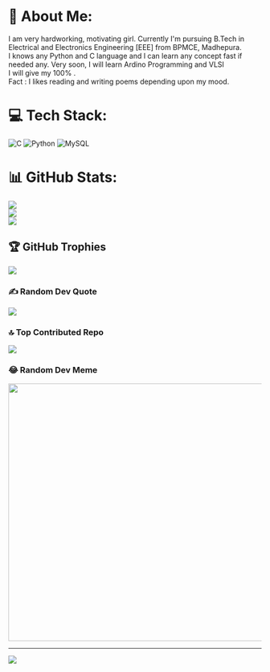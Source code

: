 # 💫 About Me:
I am very hardworking, motivating girl. Currently I'm pursuing B.Tech in Electrical and Electronics Engineering [EEE] from BPMCE, Madhepura.<br>I knows any Python and C language and I can learn any concept fast if needed any. Very soon, I will learn Ardino Programming and VLSI<br>I will give my 100% .<br>Fact : I likes reading and writing poems depending upon my mood.


# 💻 Tech Stack:
![C](https://img.shields.io/badge/c-%2300599C.svg?style=for-the-badge&logo=c&logoColor=white) ![Python](https://img.shields.io/badge/python-3670A0?style=for-the-badge&logo=python&logoColor=ffdd54) ![MySQL](https://img.shields.io/badge/mysql-%2300f.svg?style=for-the-badge&logo=mysql&logoColor=white)
# 📊 GitHub Stats:
![](https://github-readme-stats.vercel.app/api?username=jiyacoderz&theme=dark&hide_border=false&include_all_commits=true&count_private=true)<br/>
![](https://github-readme-streak-stats.herokuapp.com/?user=jiyacoderz&theme=dark&hide_border=false)<br/>
![](https://github-readme-stats.vercel.app/api/top-langs/?username=jiyacoderz&theme=dark&hide_border=false&include_all_commits=true&count_private=true&layout=compact)

## 🏆 GitHub Trophies
![](https://github-profile-trophy.vercel.app/?username=jiyacoderz&theme=gitdimmed&no-frame=false&no-bg=false&margin-w=4)

### ✍️ Random Dev Quote
![](https://quotes-github-readme.vercel.app/api?type=horizontal&theme=radical)

### 🔝 Top Contributed Repo
![](https://github-contributor-stats.vercel.app/api?username=jiyacoderz&limit=5&theme=dark&combine_all_yearly_contributions=true)

### 😂 Random Dev Meme
<img src="https://rm.up.railway.app/" width="512px"/>

---
[![](https://visitcount.itsvg.in/api?id=jiyacoderz&icon=7&color=0)](https://visitcount.itsvg.in)

<!-- Proudly created with GPRM ( https://gprm.itsvg.in ) -->
